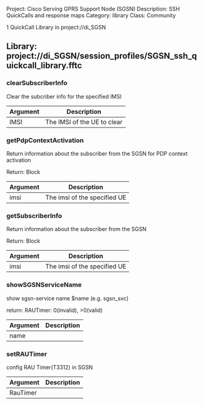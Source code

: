 Project: Cisco Serving GPRS Support Node (SGSN)
Description: SSH QuickCalls and response maps
Category: library
Class: Community

1 QuickCall Library in project://di_SGSN
## Library: project://di_SGSN/session_profiles/SGSN_ssh_quickcall_library.fftc
### clearSubscriberInfo
Clear the subcriber info for the specified IMSI

Argument | Description
------------ | -------------
IMSI | The IMSI of the UE to clear
### getPdpContextActivation
Return information about the subscriber from the SGSN for PDP context activation

Return: Block


Argument | Description
------------ | -------------
imsi | The imsi of the specified UE
### getSubscriberInfo
Return information about the subscriber from the SGSN

Return: Block


Argument | Description
------------ | -------------
imsi | The imsi of the specified UE
### showSGSNServiceName
show sgsn-service name $name (e.g. sgsn_svc)

return: RAUTimer: 0(invalid), >0(valid)

Argument | Description
------------ | -------------
name | 
### setRAUTimer
config RAU Timer(T3312) in SGSN

Argument | Description
------------ | -------------
RauTimer | 
